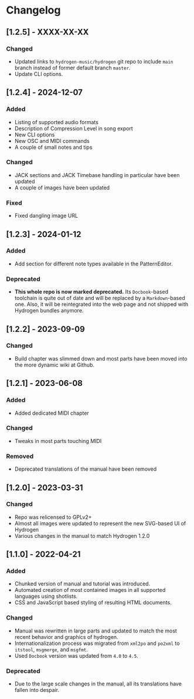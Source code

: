 # Changelog

## [1.2.5] - XXXX-XX-XX

### Changed

- Updated links to `hydrogen-music/hydrogen` git repo to include `main` branch
  instead of former default branch `master`.
- Update CLI options.

## [1.2.4] - 2024-12-07

### Added

- Listing of supported audio formats
- Description of Compression Level in song export
- New CLI options
- New OSC and MIDI commands
- A couple of small notes and tips

### Changed

- JACK sections and JACK Timebase handling in particular have been updated
- A couple of images have been updated

### Fixed

- Fixed dangling image URL

## [1.2.3] - 2024-01-12

### Added

- Add section for different note types available in the PatternEditor.

### Deprecated

- **This whole repo is now marked deprecated.** Its `Docbook`-based toolchain is
  quite out of date and will be replaced by a `Markdown`-based one. Also, it
  will be reintegrated into the web page and not shipped with Hydrogen bundles
  anymore.

## [1.2.2] - 2023-09-09

### Changed

- Build chapter was slimmed down and most parts have been moved into the more
  dynamic wiki at Github.

## [1.2.1] - 2023-06-08

### Added

- Added dedicated MIDI chapter

### Changed

- Tweaks in most parts touching MIDI

### Removed

- Deprecated translations of the manual have been removed

## [1.2.0] - 2023-03-31

### Changed

- Repo was relicensed to GPLv2+
- Almost all images were updated to represent the new SVG-based UI of Hydrogen
- Various changes in the manual to match Hydrogen 1.2.0

## [1.1.0] - 2022-04-21

### Added

- Chunked version of manual and tutorial was introduced.
- Automated creation of most contained images in all supported languages using
  shotlists.
- CSS and JavaScript based styling of resulting HTML documents.

### Changed

- Manual was rewritten in large parts and updated to match the most recent
  behavior and graphics of hydrogen.
- Internationalization process was migrated from `xml2po` and `po2xml` to
  `itstool`, `msgmerge`, and `msgfmt`.
- Used `Docbook` version was updated from `4.0` to `4.5`.

### Deprecated

- Due to the large scale changes in the manual, all its translations have fallen
  into despair.
